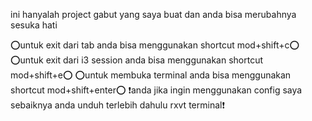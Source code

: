 ini hanyalah project gabut yang saya buat dan anda bisa merubahnya sesuka hati

⭕untuk exit dari tab anda bisa menggunakan shortcut mod+shift+c⭕
⭕untuk exit dari i3 session anda bisa menggunakan shortcut mod+shift+e⭕
⭕untuk membuka terminal anda bisa menggunakan shortcut mod+shift+enter⭕
❗anda jika ingin menggunakan config saya sebaiknya anda unduh terlebih dahulu rxvt terminal❗
